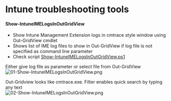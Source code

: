 # Intune troubleshooting tools

#### Show-IntuneIMELogsInOutGridView
* Show Intune Management Extension logs in cmtrace style window using Out-GridView cmdlet
* Shows list of IME log files to show in Out-GridView if log file is not specified as command line parameter
* Check script [Show-IntuneIMELogsInOutGridView.ps1](./Show-IntuneIMELogsInOutGridView.ps1)

Either give log file as parameter or select file from Out-GridView  
![01-Show-IntuneIMELogsInOutGridView.png](https://github.com/petripaavola/Intune/blob/master/Troubleshooting/pics/01-Show-IntuneIMELogsInOutGridView.png)

Out-Gridview looks like cmtrace.exe. Filter enables quick search by typing any text  
![02-Show-IntuneIMELogsInOutGridView.png](https://github.com/petripaavola/Intune/blob/master/Troubleshooting/pics/02-Show-IntuneIMELogsInOutGridView.png)
